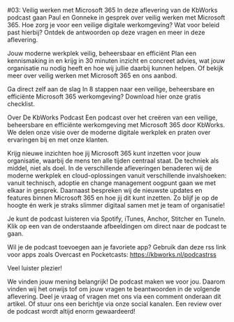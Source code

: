 ---
---

#03: Veilig werken met Microsoft 365
In deze aflevering van de KbWorks podcast gaan Paul en Gonneke in gesprek over veilig werken met Microsoft 365. Hoe zorg je voor een veilige digitale werkomgeving? Wat voor beleid past hierbij? Ontdek de antwoorden op deze vragen en meer in deze aflevering.

Jouw moderne werkplek veilig, beheersbaar en efficiënt
Plan een kennismaking in en krijg in 30 minuten inzicht en concreet advies, wat jouw organisatie nu nodig heeft en hoe wij jullie daarbij kunnen helpen. Of bekijk meer over veilig werken met Microsoft 365 en ons aanbod.

Ga direct zelf aan de slag
In 8 stappen naar een veilige, beheersbare en efficiënte Microsoft 365 werkomgeving? Download hier onze gratis checklist.

Over De KbWorks Podcast
Een podcast over het creëren van een veilige, beheersbare en efficiënte werkomgeving met Microsoft 365 door KbWorks. We delen onze visie over de moderne digitale werkplek en praten over ervaringen bij en met onze klanten.

Krijg nieuwe inzichten hoe jij Microsoft 365 kunt inzetten voor jouw organisatie, waarbij de mens ten alle tijden centraal staat. De techniek als middel, niet als doel. In de verschillende afleveringen benaderen wij de moderne werkplek en cloud-oplossingen vanuit verschillende invalshoeken: vanuit technisch, adoptie en change management oogpunt gaan we met elkaar in gesprek. Daarnaast bespreken wij de nieuwste updates en features binnen Microsoft 365 en hoe jij dit kunt inzetten. Zo blijf je op de hoogte én werk je straks slimmer digitaal samen met je team of organisatie!

Je kunt de podcast luisteren via Spotify, iTunes, Anchor, Stitcher en TuneIn.
Klik op een van de onderstaande afbeeldingen om direct naar de podcast te gaan.

Wil je de podcast toevoegen aan je favoriete app?
Gebruik dan deze rss link voor apps zoals Overcast en Pocketcasts:
https://kbworks.nl/podcastrss

Veel luister plezier!

We vinden jouw mening belangrijk!
De podcast maken we voor jou. Daarom vinden wij het onwijs tof om jouw vragen te beantwoorden in de volgende aflevering.
Deel je vraag of vragen met ons via een comment onderaan dit artikel. Of stuur ons een berichtje via onze social kanalen.
Een review over de podcast wordt altijd enorm gewaardeerd!
